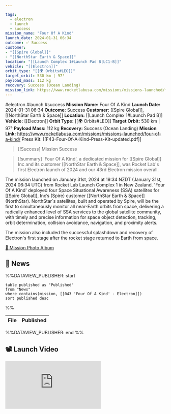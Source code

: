 ```yaml
---

tags:
  - electron
  - launch
  - success
mission_name: "Four Of A Kind"
launch_date: 2024-01-31 06:34
outcome: ✅ Success
customer: 
- "[[Spire Global]]"
- "[[NorthStar Earth & Space]]"
location: "[[Launch Complex 1#Launch Pad B|LC1-B]]"
vehicle: "[[Electron]]"
orbit_type: "[[🌍 Orbits#LEO]]"
target_orbit: 530 km | 97°
payload_mass: 112 kg
recovery: Success (Ocean Landing)
mission_link: https://www.rocketlabusa.com/missions/missions-launched/four-of-a-kind/
---
```


#electron #launch #success
**Mission Name:** Four Of A Kind
**Launch Date:** 2024-01-31 06:34
**Outcome:** Success
**Customer:** [[Spire Global]], [[NorthStar Earth & Space]]
**Location:** [[Launch Complex 1#Launch Pad B]]
**Vehicle:** [[Electron]]
**Orbit Type:** [[🌍 Orbits#LEO]]
**Target Orbit:** 530 km | 97°
**Payload Mass:** 112 kg
**Recovery:** Success (Ocean Landing)
**Mission Link:** https://www.rocketlabusa.com/missions/missions-launched/four-of-a-kind/
Press Kit: [[F43-Four-Of-A-Kind-Press-Kit-updated.pdf]]

>[!Success] Mission Success

>[!summary]
'Four Of A Kind', a dedicated mission for [[Spire Global]] Inc and its customer [[NorthStar Earth & Space]], was Rocket Lab's first Electron launch of 2024 and our 43rd Electron mission overall.
>
The mission launched on January 31st, 2024 at 19:34 NZDT (January 31st, 2024 06:34 UTC) from Rocket Lab Launch Complex 1 in New Zealand. 'Four Of A Kind' deployed four Space Situational Awareness (SSA) satellites for [[Spire Global]], Inc’s (Spire) customer [[NorthStar Earth & Space]] (NorthStar). NorthStar´s satellites, built and operated by Spire, will be the first to simultaneously monitor all near-Earth orbits from space, delivering a radically enhanced level of SSA services to the global satellite community, with timely and precise information for space object detection, tracking, orbit determination, collision avoidance, navigation, and proximity alerts.
>
The mission also included the successful splashdown and recovery of Electron's first stage after the rocket stage returned to Earth from space.
>
[📸 Mission Photo Album](https://www.flickr.com/photos/rocketlab/albums/72177720314477718/)

## 📰 News
%%DATAVIEW_PUBLISHER: start
```
table published as "Published"
from "News"
where contains(mission, [[043 'Four Of A Kind' - Electron]])
sort published desc
```
%%

| File | Published |
| ---- | --------- |

%%DATAVIEW_PUBLISHER: end %%

## 📽️ Launch Video

<div class="responsive-video">
<iframe src="https://www.youtube.com/embed/NDyxRPGWhRo" title="Rocket Lab&#39;s Electron - Four Of A Kind Mission" frameborder="0" allow="accelerometer; autoplay; clipboard-write; encrypted-media; gyroscope; picture-in-picture; web-share" referrerpolicy="strict-origin-when-cross-origin" allowfullscreen></iframe>     
</div>

